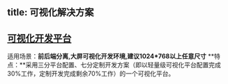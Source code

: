 title: 可视化解决方案
---

## [可视化开发平台](https://zhu18.github.io/anov-doc/)

适用场景：**前后端分离,大屏可视化开发环境,建议1024*768以上任意尺寸**
**特点：**采用三分平台配置、七分定制开发方案（即以轻量级可视化平台配置完成30%工作，定制开发完成剩余70%工作）的一个可视化平台。
